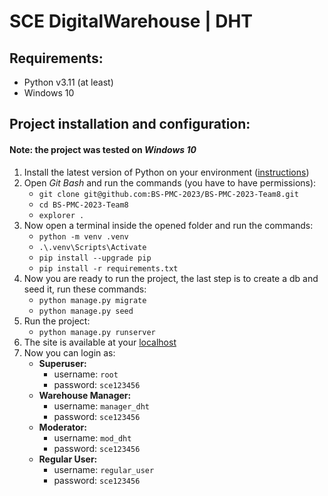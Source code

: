 # SCE DigitalWarehouse | DHT

## Requirements:
- Python v3.11 (at least)
- Windows 10

## Project installation and configuration:

#### Note: the project was tested on *Windows 10*

1. Install the latest version of Python on your environment ([instructions](https://docs.python.org/3/using/windows.html))
2. Open *Git Bash* and run the commands (you have to have permissions):
   - `git clone git@github.com:BS-PMC-2023/BS-PMC-2023-Team8.git`
   - `cd BS-PMC-2023-Team8`
   - `explorer .`
3. Now open a terminal inside the opened folder and run the commands:
   - `python -m venv .venv`
   - `.\.venv\Scripts\Activate`
   - `pip install --upgrade pip`
   - `pip install -r requirements.txt`
4. Now you are ready to run the project, the last step is to create a db and seed it, run these commands:
    - `python manage.py migrate`
    - `python manage.py seed`
5. Run the project:
    - `python manage.py runserver`
6. The site is available at your [localhost](http://127.0.0.1:8000/)
7. Now you can login as:
    - **Superuser:**
        - username: `root`
        - password: `sce123456`
    - **Warehouse Manager:**
        - username: `manager_dht`
        - password: `sce123456`
    - **Moderator:**
        - username: `mod_dht`
        - password: `sce123456`
   - **Regular User:**
        - username: `regular_user`
        - password: `sce123456`